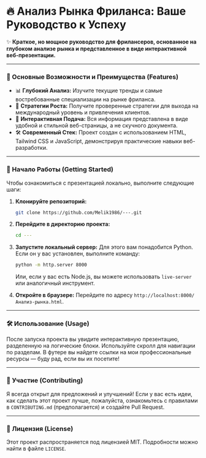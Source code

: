 # 🔥 Анализ Рынка Фриланса: Ваше Руководство к Успеху

✨ **Краткое, но мощное руководство для фрилансеров, основанное на глубоком анализе рынка и представленное в виде интерактивной веб-презентации.**

---

### 🌟 Основные Возможности и Преимущества (Features)

-   📊 **Глубокий Анализ:** Изучите текущие тренды и самые востребованные специализации на рынке фриланса.
-   🚀 **Стратегии Роста:** Получите проверенные стратегии для выхода на международный уровень и привлечения клиентов.
-   🎨 **Интерактивная Подача:** Вся информация представлена в виде удобной и стильной веб-страницы, а не скучного документа.
-   🛠️ **Современный Стек:** Проект создан с использованием HTML, Tailwind CSS и JavaScript, демонстрируя практические навыки веб-разработки.

---

### 🚀 Начало Работы (Getting Started)

Чтобы ознакомиться с презентацией локально, выполните следующие шаги:

1.  **Клонируйте репозиторий:**
    ```bash
    git clone https://github.com/Melik1986/---.git
    ```

2.  **Перейдите в директорию проекта:**
    ```bash
    cd ---
    ```

3.  **Запустите локальный сервер:**
    Для этого вам понадобится Python. Если он у вас установлен, выполните команду:
    ```bash
    python -m http.server 8000
    ```
    Или, если у вас есть Node.js, вы можете использовать `live-server` или аналогичный инструмент.

4.  **Откройте в браузере:**
    Перейдите по адресу `http://localhost:8000/Анализ-рынка.html`.

---

### 🛠️ Использование (Usage)

После запуска проекта вы увидите интерактивную презентацию, разделенную на логические блоки. Используйте скролл для навигации по разделам. В футере вы найдете ссылки на мои профессиональные ресурсы — буду рад, если вы их посетите!

---

### 🤝 Участие (Contributing)

Я всегда открыт для предложений и улучшений! Если у вас есть идеи, как сделать этот проект лучше, пожалуйста, ознакомьтесь с правилами в `CONTRIBUTING.md` (предполагается) и создайте Pull Request.

---

### 📄 Лицензия (License)

Этот проект распространяется под лицензией MIT. Подробности можно найти в файле `LICENSE`.